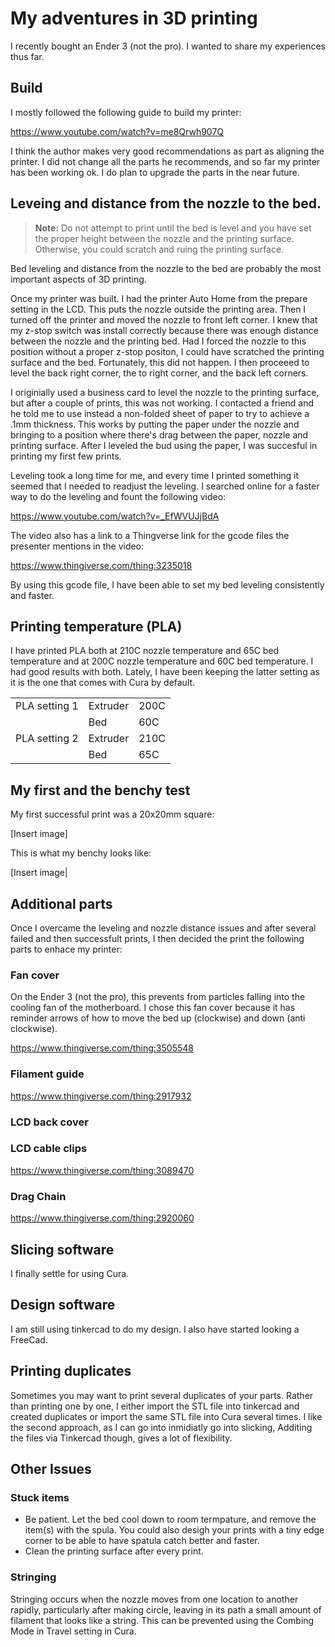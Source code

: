 # My adventures in 3D printing

I recently bought an Ender 3 (not the pro). I wanted to share my experiences thus far.

## Build

I mostly followed the following guide to build my printer:

https://www.youtube.com/watch?v=me8Qrwh907Q

I think the author makes very good recommendations as part as aligning the printer. I did not change all the parts he recommends, and so far my printer has been working ok. I do plan to upgrade the parts in the near future.

## Leveing and distance from the nozzle to the bed.

> **Note:** Do not attempt to print until the bed is level and you have set the proper height between the nozzle and the printing surface. Otherwise, you could scratch and ruing the printing surface.

Bed leveling and distance from the nozzle to the bed are probably the most important aspects of 3D printing. 

Once my printer was built. I had the printer Auto Home from the prepare setting in the LCD. This puts the nozzle outside the printing area. Then I turned off the printer and moved the nozzle to front left corner. I knew that my z-stop switch was install correctly because there was enough distance between the nozzle and the printing bed. Had I forced the nozzle to this position without a proper z-stop positon, I could have scratched the printing surface and the bed. Fortunately, this did not happen. I then proceeed to level the back right corner, the to right corner, and the back left corners.

I originially used a business card to level the nozzle to the printing surface, but after a couple of prints, this was not working. I contacted a friend and he told me to use instead a non-folded sheet of paper to try to achieve a .1mm thickness. This works by putting the paper under the nozzle and bringing to a position where there's drag between the paper, nozzle and printing surface. After I leveled the bud using the paper, I was succesful in printing my first few prints. 

Leveling took a long time for me, and every time I printed something it seemed that I needed to readjust the leveling. I searched online for a faster way to do the leveling and fount the following video:

https://www.youtube.com/watch?v=_EfWVUJjBdA

The video also has a link to a Thingverse link for the gcode files the presenter mentions in the video:

https://www.thingiverse.com/thing:3235018

By using this gcode file, I have been able to set my bed leveling consistently and faster.

## Printing temperature (PLA)

I have printed PLA both at 210C nozzle temperature and 65C bed temperature and at 200C nozzle temperature and 60C bed temperature. I had good results with both. Lately, I have been keeping the latter setting as it is the one that comes with Cura by default.

| |  |  |
| --- | --- | --- |
| PLA setting 1 | Extruder | 200C
|     | Bed | 60C
| PLA setting 2 | Extruder | 210C
|     | Bed | 65C


## My first and the benchy test

My first successful print was a 20x20mm square:

[Insert image]

This is what my benchy looks like:

[Insert image|

## Additional parts

Once I overcame the leveling and nozzle distance issues and after several failed and then successfult prints, I then decided the print the following parts to enhace my printer:

### Fan cover

On the Ender 3 (not the pro), this prevents from particles falling into the cooling fan of the motherboard. I chose this fan cover because it has reminder arrows of how to move the bed up (clockwise) and down (anti clockwise).

https://www.thingiverse.com/thing:3505548

### Filament guide

https://www.thingiverse.com/thing:2917932

### LCD back cover


### LCD cable clips

https://www.thingiverse.com/thing:3089470

### Drag Chain

https://www.thingiverse.com/thing:2920060

## Slicing software

I finally settle for using Cura.


## Design software

I am still using tinkercad to do my design. I also have started looking a FreeCad.

## Printing duplicates

Sometimes you may want to print several duplicates of your parts. Rather than printing one by one, I either import the STL file into tinkercad and created duplicates or import the same STL file into Cura several times. I like the second approach, as I can go into inmidiatly go into slicking, Additing the files via Tinkercad though, gives a lot of flexibility.


## Other Issues

### Stuck items

- Be patient. Let the bed cool down to room termpature, and remove the item(s) with the spula. You could also desigh your prints with a tiny edge corner to be able to have spatula catch better and faster.
- Clean the printing surface after every print.

### Stringing

Stringing occurs when the nozzle moves from one location to another rapidly, particularly after making circle, leaving in its path a small amount of filament that looks like a string. This can be prevented using the Combing Mode in Travel setting in Cura.
